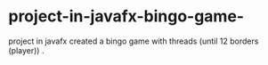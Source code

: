 # project-in-javafx-bingo-game-
project in javafx  created a bingo game with threads (until 12 borders (player)) .
